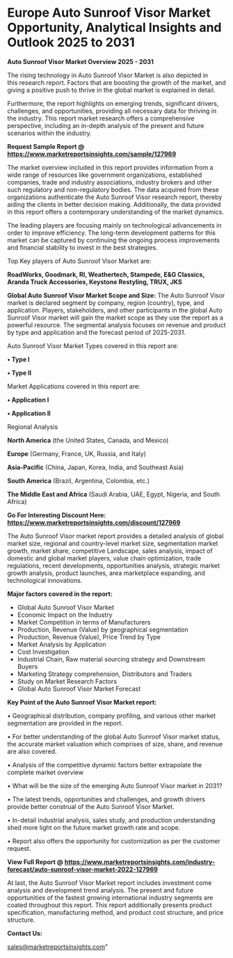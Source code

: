   # Europe Auto Sunroof Visor Market Opportunity, Analytical Insights and Outlook 2025 to 2031

<Strong> Auto Sunroof Visor Market Overview 2025 - 2031</strong>

The rising technology in Auto Sunroof Visor Market is also depicted in this research report. Factors that are boosting the growth of the market, and giving a positive push to thrive in the global market is explained in detail.

Furthermore, the report highlights on emerging trends, significant drivers, challenges, and opportunities, providing all necessary data for thriving in the industry. This report market research offers a comprehensive perspective, including an in-depth analysis of the present and future scenarios within the industry.

<strong>Request Sample Report @ <a href=https://www.marketreportsinsights.com/sample/127969>https://www.marketreportsinsights.com/sample/127969</a></strong>

The market overview included in this report provides information from a wide range of resources like government organizations, established companies, trade and industry associations, industry brokers and other such regulatory and non-regulatory bodies. The data acquired from these organizations authenticate the Auto Sunroof Visor research report, thereby aiding the clients in better decision making. Additionally, the data provided in this report offers a contemporary understanding of the market dynamics.

The leading players are focusing mainly on technological advancements in order to improve efficiency. The long-term development patterns for this market can be captured by continuing the ongoing process improvements and financial stability to invest in the best strategies.

Top Key players of Auto Sunroof Visor Market are:

<strong>RoadWorks, Goodmark, RI, Weathertech, Stampede, E&G Classics, Aranda Truck Accessories, Keystone Restyling, TRUX, JKS</strong>

<strong><b>Global Auto Sunroof Visor Market Scope and Size:</b></strong>
The Auto Sunroof Visor market is declared segment by company, region (country), type, and application. Players, stakeholders, and other participants in the global Auto Sunroof Visor market will gain the market scope as they use the report as a powerful resource. The segmental analysis focuses on revenue and product by type and application and the forecast period of 2025-2031.

Auto Sunroof Visor Market Types covered in this report are:

<strong>• Type I

• Type II</strong>

Market Applications covered in this report are:

<strong>• Application I

• Application II</strong> 

Regional Analysis

<strong>North America</strong> (the United States, Canada, and Mexico)

<strong>Europe</strong> (Germany, France, UK, Russia, and Italy)

<strong>Asia-Pacific</strong> (China, Japan, Korea, India, and Southeast Asia)

<strong>South America</strong> (Brazil, Argentina, Colombia, etc.)

<strong>The Middle East and Africa</strong> (Saudi Arabia, UAE, Egypt, Nigeria, and South Africa)

<strong>Go For Interesting Discount Here: <a href=https://www.marketreportsinsights.com/discount/127969>https://www.marketreportsinsights.com/discount/127969</a></strong>

The Auto Sunroof Visor market report provides a detailed analysis of global market size, regional and country-level market size, segmentation market growth, market share, competitive Landscape, sales analysis, impact of domestic and global market players, value chain optimization, trade regulations, recent developments, opportunities analysis, strategic market growth analysis, product launches, area marketplace expanding, and technological innovations.

<strong><b>Major factors covered in the report:</b></strong>
<ul>
  <li>Global Auto Sunroof Visor Market </li>
  <li>Economic Impact on the Industry</li>
  <li>Market Competition in terms of Manufacturers</li>
  <li>Production, Revenue (Value) by geographical segmentation</li>
  <li>Production, Revenue (Value), Price Trend by Type</li>
  <li>Market Analysis by Application</li>
  <li>Cost Investigation</li>
  <li>Industrial Chain, Raw material sourcing strategy and Downstream Buyers</li>
  <li>Marketing Strategy comprehension, Distributors and Traders</li>
  <li>Study on Market Research Factors</li>
  <li>Global Auto Sunroof Visor Market Forecast</li>
</ul>

<strong><b>Key Point of the Auto Sunroof Visor Market report:</b></strong>

• Geographical distribution, company profiling, and various other market segmentation are provided in the report.

• For better understanding of the global Auto Sunroof Visor market status, the accurate market valuation which comprises of size, share, and revenue are also covered.

• Analysis of the competitive dynamic factors better extrapolate the complete market overview

• What will be the size of the emerging Auto Sunroof Visor market in 2031?

• The latest trends, opportunities and challenges, and growth drivers provide better construal of the Auto Sunroof Visor Market.

• In-detail industrial analysis, sales study, and production understanding shed more light on the future market growth rate and scope.

• Report also offers the opportunity for customization as per the customer request.

<strong><b>View Full Report @ <a href=https://www.marketreportsinsights.com/industry-forecast/auto-sunroof-visor-market-2022-127969>https://www.marketreportsinsights.com/industry-forecast/auto-sunroof-visor-market-2022-127969</a></b></strong>


At last, the Auto Sunroof Visor Market report includes investment come analysis and development trend analysis. The present and future opportunities of the fastest growing international industry segments are coated throughout this report. This report additionally presents product specification, manufacturing method, and product cost structure, and price structure.

<strong>Contact Us:</strong>

sales@marketreportsinsights.com"
